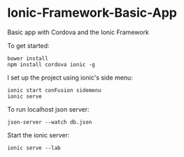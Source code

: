 # Ionic-Framework-Basic-App
Basic app with Cordova and the Ionic Framework

To get started:
```
bower install
npm install cordova ionic -g
```

I set up the project using ionic's side menu:
```
ionic start conFusion sidemenu
ionic serve
```

To run localhost json server:
```
json-server --watch db.json
```

Start the ionic server:
```
ionic serve --lab
```

